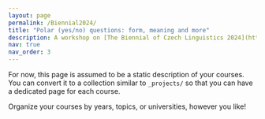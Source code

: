 ```yaml
---
layout: page
permalink: /Biennial2024/
title: "Polar (yes/no) questions: form, meaning and more"
description: A workshop on [The Biennial of Czech Linguistics 2024](https://bcl2024.ff.cuni.cz/en/home/)
nav: true
nav_order: 3
---
```


For now, this page is assumed to be a static description of your courses. You can convert it to a collection similar to `_projects/` so that you can have a dedicated page for each course.

Organize your courses by years, topics, or universities, however you like!
